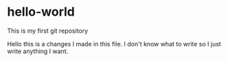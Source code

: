 # hello-world
This is my first git repository

Hello this is a changes I made in this file. I don't know what to write so I just write anything I want. 
